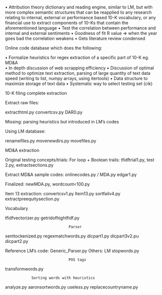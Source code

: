 

•	Attribution theory dictionary and reading engine, similar to LM, but with more complex semantic structures that can be reapplied to any research relating to internal, external or performance based 10-K vocabulary, or any financial use to extract components of 10-Ks that contain the aforementioned language
•	Test the correlation between performance and internal and external sentiments 
•	Goodness of fit R value => when the year goes bad the correlation weakens
•	Gets literature review condensed 



Online code database which does the following: 

•	Formalize heuristics for regex extraction of a specific part of 10-K eg. MD&A  
•	In depth discussion of web scrapping efficiency 
•	Discussion of optimal method to optimize text extraction, parsing of large quantity of text data speed (writing to list, numpy arrays, using itertools) 
•	Data structure to maximize storage of text data 
•	Systematic way to select testing set (cik)  


10-K filing complete extraction

Extract raw files: 

extracthtml.py
convertcsv.py
DAR0.py

Missing: parsing heuristics but introduced in LM’s codes

Using LM database:

renamefiles.py
movenewdirs.py
movefiles.py


  MD&A extraction

Original testing concepts/trials: 
For loop + Boolean trails: tfidftrial1.py, test 2.py, extractsections.py

Extract MD&A sample codes: 
onlinecodes.py / MDA.py
edgar1.py



Finalized:
newMDA.py, wordcount<100.py

Item 13 extraction: 
convertcsv1.py
Item13.py
sortfailv4.py
extractpreequitysection.py


Vocabulary 

tfidfvectorizer.py
getridofhightfidf.py


				                 Parser 

senttockenized.py
regexmatchwords.py
dicpart1.py
dicpart3v2.pu
dicpart2.py

Reference LM’s code: Generic_Parser.py
Others: LM stopwords.py


		 		                 POS tags


transformwords.py


				Sorting words with heuristics 

analyze.py 
aaronsortwords.py
useless.py 
replacecountryname.py
